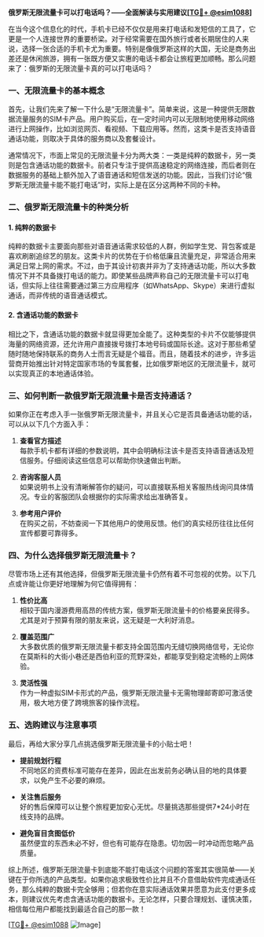 **俄罗斯无限流量卡可以打电话吗？——全面解读与实用建议[[TG💪+ @esim1088](https://t.me/s/esim1088)]**

在当今这个信息化的时代，手机卡已经不仅仅是用来打电话和发短信的工具了，它更是一个人连接世界的重要桥梁。对于经常需要在国外旅行或者长期居住的人来说，选择一张合适的手机卡尤为重要。特别是像俄罗斯这样的大国，无论是商务出差还是休闲旅游，拥有一张既方便又实惠的电话卡都会让旅程更加顺畅。那么问题来了：俄罗斯的无限流量卡真的可以打电话吗？

### 一、无限流量卡的基本概念

首先，让我们先来了解一下什么是“无限流量卡”。简单来说，这是一种提供无限数据流量服务的SIM卡产品。用户购买后，在一定时间内可以无限制地使用移动网络进行上网操作，比如浏览网页、看视频、下载应用等。然而，这类卡是否支持语音通话功能，则取决于具体的服务商以及套餐设计。

通常情况下，市面上常见的无限流量卡分为两大类：一类是纯粹的数据卡，另一类则是包含通话功能的数据卡。前者只专注于提供高速稳定的网络连接，而后者则在数据服务的基础上额外加入了语音通话和短信发送的功能。因此，当我们讨论“俄罗斯无限流量卡能不能打电话”时，实际上是在区分这两种不同的卡种。

### 二、俄罗斯无限流量卡的种类分析

#### 1. 纯粹的数据卡
纯粹的数据卡主要面向那些对语音通话需求较低的人群，例如学生党、背包客或是喜欢刷剧追综艺的朋友。这类卡片的优势在于价格低廉且流量充足，非常适合用来满足日常上网的需求。不过，由于其设计初衷并非为了支持通话功能，所以大多数情况下并不具备拨打电话的能力。即使某些品牌声称自己的无限流量卡可以打电话，但实际上往往需要通过第三方应用程序（如WhatsApp、Skype）来进行虚拟通话，而非传统的语音通话模式。

#### 2. 含通话功能的数据卡
相比之下，含通话功能的数据卡就显得更加全能了。这种类型的卡片不仅能够提供海量的网络资源，还允许用户直接拨号拨打本地号码或国际长途。这对于那些希望随时随地保持联系的商务人士而言无疑是个福音。而且，随着技术的进步，许多运营商开始推出针对特定国家市场的专属套餐，比如俄罗斯地区的无限流量卡，就可以实现真正的本地通话体验。

### 三、如何判断一款俄罗斯无限流量卡是否支持通话？

如果你正在考虑入手一张俄罗斯无限流量卡，并且关心它是否具备通话功能的话，可以从以下几个方面入手：

1. **查看官方描述**  
   每款手机卡都有详细的参数说明，其中会明确标注该卡是否支持语音通话及短信服务。仔细阅读这些信息可以帮助你快速做出判断。

2. **咨询客服人员**  
   如果说明书上没有清晰解答你的疑问，可以直接联系相关客服热线询问具体情况。专业的客服团队会根据你的实际需求给出准确答复。

3. **参考用户评价**  
   在购买之前，不妨查阅一下其他用户的使用反馈。他们的真实经历往往比任何宣传都要可靠得多。

### 四、为什么选择俄罗斯无限流量卡？

尽管市场上还有其他选择，但俄罗斯无限流量卡仍然有着不可忽视的优势。以下几点或许能让你更好地理解为何它值得拥有：

1. **性价比高**  
   相较于国内漫游费用高昂的传统方案，俄罗斯无限流量卡的价格要亲民得多。尤其是对于预算有限的朋友来说，这无疑是一大利好消息。

2. **覆盖范围广**  
   大多数优质的俄罗斯无限流量卡都支持全国范围内无缝切换网络信号，无论你在莫斯科的大街小巷还是西伯利亚的荒野深处，都能享受到稳定流畅的上网体验。

3. **灵活性强**  
   作为一种虚拟SIM卡形式的产品，俄罗斯无限流量卡无需物理邮寄即可激活使用，极大地方便了跨境旅客的操作流程。

### 五、选购建议与注意事项

最后，再给大家分享几点挑选俄罗斯无限流量卡的小贴士吧！

- **提前规划行程**  
  不同地区的资费标准可能存在差异，因此在出发前务必确认目的地的具体要求，以免产生不必要的麻烦。

- **关注售后服务**  
  好的售后保障可以让整个旅程更加安心无忧。尽量挑选那些提供7*24小时在线支持的品牌。

- **避免盲目贪图低价**  
  虽然便宜的东西未必不好，但也有可能存在隐患。切勿因一时冲动而忽略产品质量。

综上所述，俄罗斯无限流量卡到底能不能打电话这个问题的答案其实很简单——关键在于你所选的产品类型。如果你追求极致性价比并且不介意借助软件完成通话任务，那么纯粹的数据卡完全够用；但若你在意实际通话效果并愿意为此支付更多成本，则建议优先考虑含通话功能的数据卡。无论怎样，只要合理规划、谨慎决策，相信每位用户都能找到最适合自己的那一款！

[[TG💪+ @esim1088](https://t.me/s/esim1088) ![Image](https://i.postimg.cc/4NQfJmqS/Snipaste-2025-05-13-00-14-12.png)]